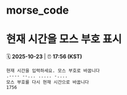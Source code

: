 # morse_code
# 현재 시간을 모스 부호 표시
<!-- MORSE_TIME_START -->
🗓️ **2025-10-23** | ⏰ **17:56 (KST)**

```
현재 시간을 입력하세요. 모스 부호로 바꿉니다
.---- --... ..... -....
모스 부호를 다시 현재 시간으로 바꿉니다
1756
```
<!-- MORSE_TIME_END -->
